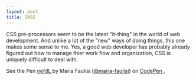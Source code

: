 ```yaml
---
layout: post
title: SASS
---
```


CSS pre-processors seem to be the latest "it-thing" in the world of web development.  And unlike a lot of the "new" ways of doing things, this one makes some sense to me.  Yes, a good web developer has probably already figured out how to manage thier work flow and organization, CSS is uniquely difficult to deal with.



<p data-height="576" data-theme-id="9015" data-slug-hash="nefdL" data-default-tab="result" data-user="maria-faulisi" class='codepen'>See the Pen <a href='http://codepen.io/maria-faulisi/pen/nefdL/'>nefdL </a> by Maria Faulisi (<a href='http://codepen.io/maria-faulisi'>@maria-faulisi</a>) on <a href='http://codepen.io'>CodePen </a>. </p>
<script async src="//codepen.io/assets/embed/ei.js"> </script>
